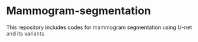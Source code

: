 # Mammogram-segmentation

This repository includes codes for mammogram segmentation using U-net and its variants.

